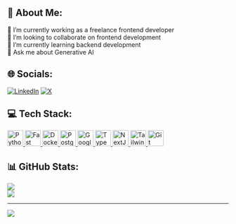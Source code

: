 ## 💫 About Me:
🔭 I’m currently working as a freelance frontend developer<br>👯 I’m looking to collaborate on frontend development<br>🌱 I’m currently learning backend development<br>💬 Ask me about Generative AI<br>


## 🌐 Socials:
[![LinkedIn](https://img.shields.io/badge/LinkedIn-%230077B5.svg?logo=linkedin&logoColor=white)](https://linkedin.com/in/shayanxkhan) [![X](https://img.shields.io/badge/X-black.svg?logo=X&logoColor=white)](https://x.com/ShayanK70861275) 

## 💻 Tech Stack:
<p align="left" dir="auto">
  
  <a href="https://www.python.org/" rel="nofollow">
    <img src="https://raw.githubusercontent.com/danielcranney/readme-generator/main/public/icons/skills/python-colored.svg" width="36" height="36" alt="Python" style="max-width: 100%;">
  </a>
  
  <a href="https://fastapi.tiangolo.com/" rel="nofollow">
    <img src="https://raw.githubusercontent.com/danielcranney/readme-generator/main/public/icons/skills/fastapi-colored.svg" width="36" height="36" alt="Fast API" style="max-width: 100%;">
  </a>
  
  <a href="https://www.docker.com/" rel="nofollow">
    <img src="https://raw.githubusercontent.com/danielcranney/readme-generator/main/public/icons/skills/docker-colored.svg" width="36" height="36" alt="Docker" style="max-width: 100%;">
  </a>
  
  <a href="https://www.postgresql.org/" rel="nofollow">
    <img src="https://raw.githubusercontent.com/danielcranney/readme-generator/main/public/icons/skills/postgresql-colored.svg" width="36" height="36" alt="PostgreSQL" style="max-width: 100%;">
  </a>
  
  <a href="https://cloud.google.com/" rel="nofollow">
    <img src="https://raw.githubusercontent.com/danielcranney/readme-generator/main/public/icons/skills/googlecloud-colored.svg" width="36" height="36" alt="Google Cloud" style="max-width: 100%;">
  </a>
  
  <a href="https://www.typescriptlang.org/" rel="nofollow">
    <img src="https://raw.githubusercontent.com/danielcranney/readme-generator/main/public/icons/skills/typescript-colored.svg" width="36" height="36" alt="TypeScript" style="max-width: 100%;">
  </a>
  
  <a href="https://nextjs.org/docs" rel="nofollow">
    <img src="https://raw.githubusercontent.com/danielcranney/readme-generator/main/public/icons/skills/nextjs-colored.svg" width="36" height="36" alt="NextJs" style="max-width: 100%;">
  </a>
  
  <a href="https://tailwindcss.com/" rel="nofollow">
    <img src="https://raw.githubusercontent.com/danielcranney/readme-generator/main/public/icons/skills/tailwindcss-colored.svg" width="36" height="36" alt="TailwindCSS" style="max-width: 100%;">
  </a>
  
  <a href="https://git-scm.com/" rel="nofollow">
    <img src="https://raw.githubusercontent.com/danielcranney/readme-generator/main/public/icons/skills/git-colored.svg" width="36" height="36" alt="Git" style="max-width: 100%;">
  </a>
  
</p>

## 📊 GitHub Stats:
![](https://github-readme-streak-stats.herokuapp.com/?user=dev-shayan&theme=highcontrast&hide_border=true)<br/>
![](https://github-readme-stats.vercel.app/api/top-langs/?username=dev-shayan&theme=highcontrast&hide_border=true&include_all_commits=false&count_private=false&layout=compact)

---
[![](https://visitcount.itsvg.in/api?id=dev-shayan&icon=8&color=12)](https://visitcount.itsvg.in)

<!-- Proudly created with GPRM ( https://gprm.itsvg.in ) -->
